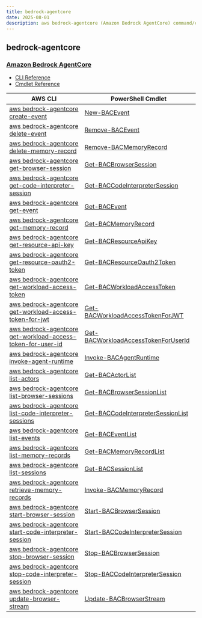```yaml
---
title: bedrock-agentcore
date: 2025-08-01
description: aws bedrock-agentcore (Amazon Bedrock AgentCore) command/cmdlet list.
---
```


## bedrock-agentcore

### [Amazon Bedrock AgentCore](https://aws.amazon.com/bedrock/agentcore/)

* [CLI Reference](https://awscli.amazonaws.com/v2/documentation/api/latest/reference/bedrock-agentcore/index.html)
* [Cmdlet Reference](https://docs.aws.amazon.com/powershell/latest/reference/items/BedrockAgentCore_cmdlets.html)

|AWS CLI|PowerShell Cmdlet|
|----|----|
|[aws bedrock-agentcore create-event](https://awscli.amazonaws.com/v2/documentation/api/latest/reference/bedrock-agentcore/create-event.html)|[New-BACEvent](https://docs.aws.amazon.com/powershell/latest/reference/items/New-BACEvent.html)|
|[aws bedrock-agentcore delete-event](https://awscli.amazonaws.com/v2/documentation/api/latest/reference/bedrock-agentcore/delete-event.html)|[Remove-BACEvent](https://docs.aws.amazon.com/powershell/latest/reference/items/Remove-BACEvent.html)|
|[aws bedrock-agentcore delete-memory-record](https://awscli.amazonaws.com/v2/documentation/api/latest/reference/bedrock-agentcore/delete-memory-record.html)|[Remove-BACMemoryRecord](https://docs.aws.amazon.com/powershell/latest/reference/items/Remove-BACMemoryRecord.html)|
|[aws bedrock-agentcore get-browser-session](https://awscli.amazonaws.com/v2/documentation/api/latest/reference/bedrock-agentcore/get-browser-session.html)|[Get-BACBrowserSession](https://docs.aws.amazon.com/powershell/latest/reference/items/Get-BACBrowserSession.html)|
|[aws bedrock-agentcore get-code-interpreter-session](https://awscli.amazonaws.com/v2/documentation/api/latest/reference/bedrock-agentcore/get-code-interpreter-session.html)|[Get-BACCodeInterpreterSession](https://docs.aws.amazon.com/powershell/latest/reference/items/Get-BACCodeInterpreterSession.html)|
|[aws bedrock-agentcore get-event](https://awscli.amazonaws.com/v2/documentation/api/latest/reference/bedrock-agentcore/get-event.html)|[Get-BACEvent](https://docs.aws.amazon.com/powershell/latest/reference/items/Get-BACEvent.html)|
|[aws bedrock-agentcore get-memory-record](https://awscli.amazonaws.com/v2/documentation/api/latest/reference/bedrock-agentcore/get-memory-record.html)|[Get-BACMemoryRecord](https://docs.aws.amazon.com/powershell/latest/reference/items/Get-BACMemoryRecord.html)|
|[aws bedrock-agentcore get-resource-api-key](https://awscli.amazonaws.com/v2/documentation/api/latest/reference/bedrock-agentcore/get-resource-api-key.html)|[Get-BACResourceApiKey](https://docs.aws.amazon.com/powershell/latest/reference/items/Get-BACResourceApiKey.html)|
|[aws bedrock-agentcore get-resource-oauth2-token](https://awscli.amazonaws.com/v2/documentation/api/latest/reference/bedrock-agentcore/get-resource-oauth2-token.html)|[Get-BACResourceOauth2Token](https://docs.aws.amazon.com/powershell/latest/reference/items/Get-BACResourceOauth2Token.html)|
|[aws bedrock-agentcore get-workload-access-token](https://awscli.amazonaws.com/v2/documentation/api/latest/reference/bedrock-agentcore/get-workload-access-token.html)|[Get-BACWorkloadAccessToken](https://docs.aws.amazon.com/powershell/latest/reference/items/Get-BACWorkloadAccessToken.html)|
|[aws bedrock-agentcore get-workload-access-token-for-jwt](https://awscli.amazonaws.com/v2/documentation/api/latest/reference/bedrock-agentcore/get-workload-access-token-for-jwt.html)|[Get-BACWorkloadAccessTokenForJWT](https://docs.aws.amazon.com/powershell/latest/reference/items/Get-BACWorkloadAccessTokenForJWT.html)|
|[aws bedrock-agentcore get-workload-access-token-for-user-id](https://awscli.amazonaws.com/v2/documentation/api/latest/reference/bedrock-agentcore/get-workload-access-token-for-user-id.html)|[Get-BACWorkloadAccessTokenForUserId](https://docs.aws.amazon.com/powershell/latest/reference/items/Get-BACWorkloadAccessTokenForUserId.html)|
|[aws bedrock-agentcore invoke-agent-runtime](https://awscli.amazonaws.com/v2/documentation/api/latest/reference/bedrock-agentcore/invoke-agent-runtime.html)|[Invoke-BACAgentRuntime](https://docs.aws.amazon.com/powershell/latest/reference/items/Invoke-BACAgentRuntime.html)|
|[aws bedrock-agentcore list-actors](https://awscli.amazonaws.com/v2/documentation/api/latest/reference/bedrock-agentcore/list-actors.html)|[Get-BACActorList](https://docs.aws.amazon.com/powershell/latest/reference/items/Get-BACActorList.html)|
|[aws bedrock-agentcore list-browser-sessions](https://awscli.amazonaws.com/v2/documentation/api/latest/reference/bedrock-agentcore/list-browser-sessions.html)|[Get-BACBrowserSessionList](https://docs.aws.amazon.com/powershell/latest/reference/items/Get-BACBrowserSessionList.html)|
|[aws bedrock-agentcore list-code-interpreter-sessions](https://awscli.amazonaws.com/v2/documentation/api/latest/reference/bedrock-agentcore/list-code-interpreter-sessions.html)|[Get-BACCodeInterpreterSessionList](https://docs.aws.amazon.com/powershell/latest/reference/items/Get-BACCodeInterpreterSessionList.html)|
|[aws bedrock-agentcore list-events](https://awscli.amazonaws.com/v2/documentation/api/latest/reference/bedrock-agentcore/list-events.html)|[Get-BACEventList](https://docs.aws.amazon.com/powershell/latest/reference/items/Get-BACEventList.html)|
|[aws bedrock-agentcore list-memory-records](https://awscli.amazonaws.com/v2/documentation/api/latest/reference/bedrock-agentcore/list-memory-records.html)|[Get-BACMemoryRecordList](https://docs.aws.amazon.com/powershell/latest/reference/items/Get-BACMemoryRecordList.html)|
|[aws bedrock-agentcore list-sessions](https://awscli.amazonaws.com/v2/documentation/api/latest/reference/bedrock-agentcore/list-sessions.html)|[Get-BACSessionList](https://docs.aws.amazon.com/powershell/latest/reference/items/Get-BACSessionList.html)|
|[aws bedrock-agentcore retrieve-memory-records](https://awscli.amazonaws.com/v2/documentation/api/latest/reference/bedrock-agentcore/retrieve-memory-records.html)|[Invoke-BACMemoryRecord](https://docs.aws.amazon.com/powershell/latest/reference/items/Invoke-BACMemoryRecord.html)|
|[aws bedrock-agentcore start-browser-session](https://awscli.amazonaws.com/v2/documentation/api/latest/reference/bedrock-agentcore/start-browser-session.html)|[Start-BACBrowserSession](https://docs.aws.amazon.com/powershell/latest/reference/items/Start-BACBrowserSession.html)|
|[aws bedrock-agentcore start-code-interpreter-session](https://awscli.amazonaws.com/v2/documentation/api/latest/reference/bedrock-agentcore/start-code-interpreter-session.html)|[Start-BACCodeInterpreterSession](https://docs.aws.amazon.com/powershell/latest/reference/items/Start-BACCodeInterpreterSession.html)|
|[aws bedrock-agentcore stop-browser-session](https://awscli.amazonaws.com/v2/documentation/api/latest/reference/bedrock-agentcore/stop-browser-session.html)|[Stop-BACBrowserSession](https://docs.aws.amazon.com/powershell/latest/reference/items/Stop-BACBrowserSession.html)|
|[aws bedrock-agentcore stop-code-interpreter-session](https://awscli.amazonaws.com/v2/documentation/api/latest/reference/bedrock-agentcore/stop-code-interpreter-session.html)|[Stop-BACCodeInterpreterSession](https://docs.aws.amazon.com/powershell/latest/reference/items/Stop-BACCodeInterpreterSession.html)|
|[aws bedrock-agentcore update-browser-stream](https://awscli.amazonaws.com/v2/documentation/api/latest/reference/bedrock-agentcore/update-browser-stream.html)|[Update-BACBrowserStream](https://docs.aws.amazon.com/powershell/latest/reference/items/Update-BACBrowserStream.html)|

